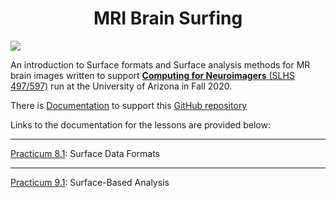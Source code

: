 # <div align="center"> MRI Brain Surfing </div>
<img src="https://github.com/chidiugonna/BrainSurfing/blob/gh-pages/img/favicon.ico" class="center">

An introduction to Surface formats and Surface analysis methods for MR brain images written to support [**Computing for Neuroimagers** (SLHS 497/597)](https://d2l.arizona.edu/d2l/home/924931) run at the University of Arizona in Fall 2020.

There is [Documentation](https://chidiugonna.github.io/BrainSurfing/) to support this [GitHub repository](https://github.com/chidiugonna/BrainSurfing)

Links to the documentation for the lessons are provided below:
*** 

<!-- [Lesson 8](surfdata/introformats.md): Introduction to Surface-based Formats -->

[Practicum 8.1](https://chidiugonna.github.io/BrainSurfing/surfdata/prac81/): Surface Data Formats

***

<!-- [Lesson 9](surfanalysis/working.md): Working with Surface-based formats -->

[Practicum 9.1](surfanalysis/prac91.md): Surface-Based Analysis 
